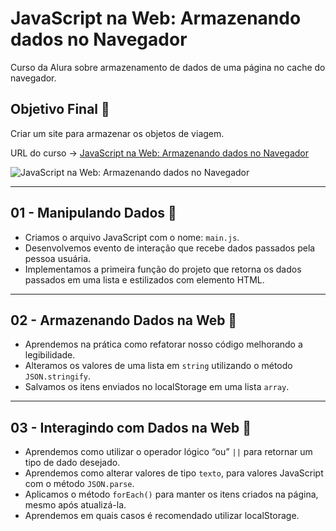 # JavaScript na Web: Armazenando dados no Navegador

Curso da Alura sobre armazenamento de dados de uma página no cache do navegador.

## Objetivo Final &#x1F3AF;

Criar um site para armazenar os objetos de viagem.

URL do curso -> [JavaScript na Web: Armazenando dados no Navegador](https://cursos.alura.com.br/course/javascript-web-armazenando-dados-navegador)

![JavaScript na Web: Armazenando dados no Navegador](https://www.alura.com.br/assets/api/share/curso-javascript-web-armazenando-dados-navegador.png)

***

## 01 - Manipulando Dados &#x1F516;
* Criamos o arquivo JavaScript com o nome: `main.js`.
* Desenvolvemos evento de interação que recebe dados passados pela pessoa usuária.
* Implementamos a primeira função do projeto que retorna os dados passados em uma lista e estilizados com elemento HTML.

***

## 02 - Armazenando Dados na Web &#x1F516;
* Aprendemos na prática como refatorar nosso código melhorando a legibilidade.
* Alteramos os valores de uma lista em `string` utilizando o método `JSON.stringify`.
* Salvamos os itens enviados no localStorage em uma lista `array`.

***

## 03 - Interagindo com Dados na Web &#x1F516;
* Aprendemos como utilizar o operador lógico “ou” `||` para retornar um tipo de dado desejado.
* Aprendemos como alterar valores de tipo `texto`, para valores JavaScript com o método `JSON.parse`.
* Aplicamos o método `forEach()` para manter os itens criados na página, mesmo após atualizá-la.
* Aprendemos em quais casos é recomendado utilizar localStorage.